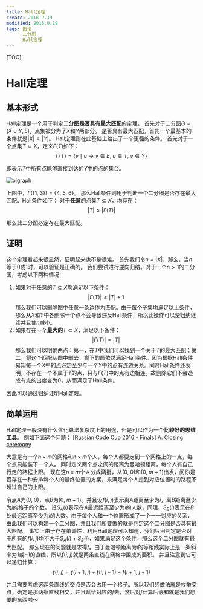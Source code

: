 ```yaml
---
title: Hall定理
create: 2016.9.19
modified: 2016.9.19
tags: 图论
      二分图
      Hall定理
---
```


[TOC]
# Hall定理
## 基本形式
Hall定理是一个用于判定**二分图是否具有最大匹配**的定理。
首先对于二分图$G = (X \cup Y, E)$，点集被分为了$X$和$Y$两部分。
是否具有最大匹配，首先一个最基本的条件就是$|X| = |Y|$。
Hall定理则在此基础上给出了一个更强的条件。
首先对于一个点集$T \subseteq X$，定义$\Gamma(T)$如下：
$$
\Gamma(T) = \{v \mid u \rightarrow v \in E,\; u \in T,\; v \in Y\}
$$

即表示$T$中所有点能够直接到达的$Y$中的点的集合。

![bigraph](http://git.oschina.net/riteme/blogimg/raw/master/hall-theorme/bigraph.png)

上图中，$\Gamma(\{1,\;3\}) = \{4,\;5,\;6\}$。
那么Hall条件则用于判断一个二分图是否存在最大匹配。Hall条件如下：
对于**任意**的点集$T \subseteq X$，均存在：
$$
|T| \le |\Gamma(T)|
$$

那么此二分图必定存在最大匹配。

## 证明
这个定理看起来很显然，证明起来也不是很难。
首先我们令$n = |X|$，那么，当$n$等于$0$或$1$时，可以验证是正确的。
我们尝试进行逆向归纳。对于一个$n > 1$的二分图，考虑以下两种情况：

1. 如果对于任意的$T \subseteq X$均满足以下条件：
$$ |\Gamma(T)| \ge |T| + 1 $$
那么我们可以删除图中任意一条边作为匹配。由于每个子集均满足以上条件，那么从$X$和$Y$中各删除一个点不会导致违反Hall条件，所以此操作可以使归纳继续并且使$n$减小。
2. 如果存在一个**最大的**$T \subset X$，满足以下条件：
$$ |\Gamma(T)| = |T| $$
那么我们可以明确两点：第一，在$T$中我们可以找到一个关于$T$的最大匹配；第二，将这个匹配从图中删去，剩下的图依然满足Hall条件。因为根据Hall条件易知每一个$X$中的点必定至少与一个$Y$中的点有连边关系。同时Hall条件还表明，不存在一个不属于$T$的点，只与$\Gamma(T)$中的点有边相连。故删除它们不会造成有点的出度变为$0$，从而满足了Hall条件。

因此可以通过归纳证明Hall定理。

## 简单运用
Hall定理一般没有什么优化算法复杂度上的用途，但是可以作为一个**比较好的思维工具**。
例如下面这个问题：
[[Russian Code Cup 2016 - Finals] A. Closing ceremony](http://codeforces.com/problemset/problem/720/A)

大意是有一个$n\times m$的网格和$n \times m$个人，每个人都要走到一个网格上的一点，每个点只能装下一个人。
同时定义两个点之间的距离为曼哈顿距离，每个人有自己行走的路程上限。
现在这$n \times m$个人分成两批，从$(0,\;0)$和$(0,\;m+1)$出发，问你是否存在一种安排每个人的最终位置的方案，来满足每个人走到对应位置时的路程不超过自己的上限。

令点$A$为$(0,\;0)$，点$B$为$(0,\;m+1)$。并且设$f(i,\;j)$表示离$A$距离至少为$i$，离$B$距离至少为$j$的格子的个数。
设$S_A(i)$表示在$A$最远距离至少为$i$的人数，同理，$S_B(i)$表示在$B$处最远距离至少为$i$的人数。由于每个人和一个位置形成了一个一一对应的关系，由此我们可以构建一个二分图，并且我们所要做的就是判定这个二分图是否具有最大匹配。
事实上由于存在单调性，利用Hall定理可以知道，我们只用判定是否对于所有的$f(i,\;j)$均不大于$S_A(i) + S_B(j)$，如果满足这个条件，那么这个二分图就有最大匹配。
那么现在的问题就是求得$f$。由于曼哈顿距离为$i$的等距线实际上是一条斜率为$1$或$-1$的直线，所以$f(i,\;j)$就是两条直线在网格中围成的面积。
并且注意到它可以递归计算：
$$
f(i,\;j) = f(i+1,\;j) + f(i,\;j+1) - f(i+1,\;j+1)
$$

并且需要考虑这两条直线的交点是否会占用一个格子。所以我们的做法就是枚举交点，确定是那两条直线相交，并且赋给对应的$f$去，然后对$f$计算后缀和就是我们想要的东西啦～
